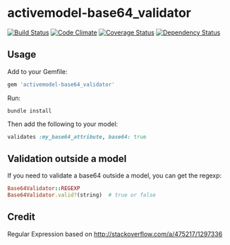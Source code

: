 # activemodel-base64_validator

[![Build Status](https://travis-ci.org/increments/activemodel-base64_validator.svg?branch=master)](https://travis-ci.org/increments/activemodel-base64_validator) [![Code Climate](https://codeclimate.com/github/increments/activemodel-base64_validator/badges/gpa.svg)](https://codeclimate.com/github/increments/activemodel-base64_validator) [![Coverage Status](https://coveralls.io/repos/increments/activemodel-base64_validator/badge.svg)](https://coveralls.io/r/increments/activemodel-base64_validator) [![Dependency Status](https://gemnasium.com/increments/activemodel-base64_validator.svg)](https://gemnasium.com/increments/activemodel-base64_validator)


## Usage

Add to your Gemfile:

```rb
gem 'activemodel-base64_validator'
```

Run:

```
bundle install
```

Then add the following to your model:

```rb
validates :my_base64_attribute, base64: true
```

## Validation outside a model

If you need to validate a base64 outside a model, you can get the regexp:

```rb
Base64Validator::REGEXP
Base64Validator.valid?(string)  # true or false
```

## Credit

Regular Expression based on http://stackoverflow.com/a/475217/1297336
